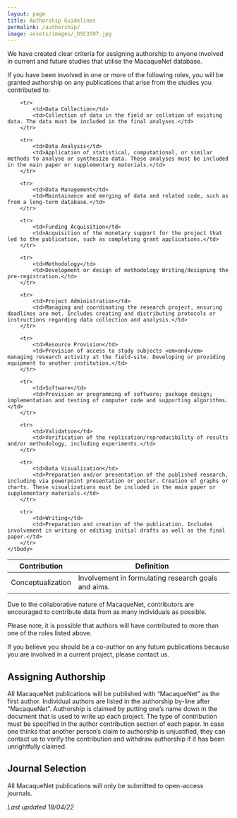 ```yaml
---
layout: page
title: Authorship Guidelines
permalink: /authorship/
image: assets/images/_DSC3597.jpg
---
```


We have created clear criteria for assigning authorship to anyone involved in current and future studies that utilise the MacaqueNet database. 

If you have been involved in one or more of the following roles, you will be granted authorship on any publications that arise from the studies you contributed to:


<div class="table-wrapper" style="max-width: 700px">
<table>
    <thead>
        <tr>
            <th>Contribution</th>
            <th>Definition</th>
        </tr>
    </thead>
    <tbody>
        <tr>
            <td>Conceptualization</td>
            <td>Involvement in formulating research goals and aims.</td>
        </tr>

        <tr>
            <td>Data Collection</td>
            <td>Collection of data in the field or collation of existing data. The data must be included in the final analyses.</td>
        </tr>

        <tr>
            <td>Data Analysis</td>
            <td>Application of statistical, computational, or similar methods to analyse or synthesize data. These analyses must be included in the main paper or supplementary materials.</td>
        </tr>
        
        <tr>
            <td>Data Management</td>
            <td>Maintainance and merging of data and related code, such as from a long-term database.</td>
        </tr>

        <tr>
            <td>Funding Acquisition</td>
            <td>Acquisition of the monetary support for the project that led to the publication, such as completing grant applications.</td>
        </tr>

        <tr>
            <td>Methodology</td>
            <td>Development or design of methodology Writing/designing the pre-registration.</td>
        </tr>

        <tr>
            <td>Project Administration</td>
            <td>Managing and coordinating the research project, ensuring deadlines are met. Includes creating and distributing protocols or instructions regarding data collection and analysis.</td>
        </tr>

        <tr>
            <td>Resource Provision</td>
            <td>Provision of access to study subjects <em>and</em> managing research activity at the field-site. Developing or providing equipment to another institution.</td>
        </tr>

        <tr>
            <td>Software</td>
            <td>Provision or programming of software; package design; implementation and testing of computer code and supporting algorithms.</td>
        </tr>

        <tr>
            <td>Validation</td>
            <td>Verification of the replication/reproducibility of results and/or methodology, including experiments.</td>
        </tr>

        <tr>
            <td>Data Visualization</td>
            <td>Preparation and/or presentation of the published research, including via powerpoint presentation or poster. Creation of graphs or charts. These visualizations must be included in the main paper or supplementary materials.</td>
        </tr>

        <tr>
            <td>Writing</td>
            <td>Preparation and creation of the publication. Includes involvement in writing or editing initial drafts as well as the final paper.</td>
        </tr>
    </tbody>
</table>
</div>


Due to the collaborative nature of MacaqueNet, contributors are encouraged to contribute data from as many individuals as possible.

Please note, it is possible that authors will have contributed to more than one of the roles listed above.

If you believe you should be a co-author on any future publications because you are involved in a current project, please contact us.


## Assigning Authorship

All MacaqueNet publications will be published with “MacaqueNet” as the first author. Individual authors are listed in the authorship by-line after “MacaqueNet”. Authorship is claimed by putting one’s name down in the document that is used to write up each project. The type of contribution must be specified in the author contribution section of each paper. In case one thinks that another person’s claim to authorship is unjustified, they can contact us to verify the contribution and withdraw authorship if it has been unrightfully claimed.

## Journal Selection

All MacaqueNet publications will only be submitted to open-access journals.


*Last updated 18/04/22*
